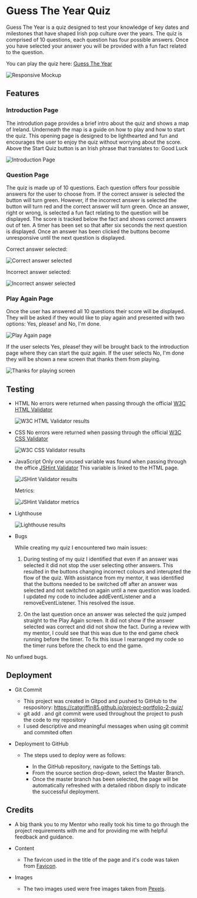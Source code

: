 # Guess The Year Quiz

Guess The Year is a quiz designed to test your knowledge of key dates and milestones that have shaped Irish pop culture over the years. The quiz is comprised of 10 questions, each question has four possible answers. Once you have selected your answer you will be provided with a fun fact related to the question.

You can play the quiz here: [Guess The Year](https://catgriffin85.github.io/project-portfolio-2-quiz/)

![Responsive Mockup](/assets/images/readme/responsive-image.png)

## Features

### Introduction Page

The introdution page provides a brief intro about the quiz and shows a map of Ireland. Underneath the map is a guide on how to play and how to start the quiz. This opening page is designed to be lighthearted and fun and encourages the user to enjoy the quiz without worrying about the score. Above the Start Quiz button is an Irish phrase that translates to: Good Luck

![Introduction Page](/assets/images/readme/introduction-screen.png)

### Question Page

The quiz is made up of 10 questions. Each question offers four possible answers for the user to choose from. If the correct answer is selected the button will turn green. However, if the incorrect answer is selected the button will turn red and the correct answer will turn green. Once an answer, right or wrong, is selected a fun fact relating to the question will be displayed. The score is tracked below the fact and shows correct answers out of ten. A timer has been set so that after six seconds the next question is displayed. Once an answer has been clicked the buttons become unresponsive until the next question is displayed.

Correct answer selected:

![Correct answer selected](/assets/images/readme/correct-answer.png)

Incorrect answer selected:

![Incorrect answer selected](/assets/images/readme/incorrect-answer.png)


### Play Again Page

Once the user has answered all 10 questions their score will be displayed. They will be asked if they would like to play again and presented with two options: Yes, please! and No, I'm done.

![Play Again page](/assets/images/readme/play-again-screen.png)

If the user selects Yes, please! they will be brought back to the introduction page where they can start the quiz again. 
If the user selects No, I'm done they will be shown a new screen that thanks them from playing.

![Thanks for playing screen](/assets/images/readme/screenshot-endgame.png)

## Testing

* HTML
    No errors were returned when passing through the official [W3C HTML Validator](https://validator.w3.org/)

    ![W3C HTML Validator results](/assets/images/readme/w3c-html-results.png)

* CSS
    No errors were returned when passing through the official [W3C CSS Validator](https://jigsaw.w3.org/css-validator/)

    ![W3C CSS Validator results](/assets/images/readme/w3c-css-results.png)

* JavaScript
    Only one unused variable was found when passing through the office [JSHint Validator](https://jshint.com/)
    This variable is linked to the HTML page.

    ![JSHint Validator results](/assets/images/readme/jshint-results.png)

    Metrics:

    ![JSHint Validator metrics](/assets/images/readme/jshint-metrics.png)

* Lighthouse

    ![Lighthouse results](/assets/images/readme/lighthouse-results.png)

* Bugs

    While creating my quiz I encountered two main issues:

    1. During testing of my quiz I identified that even if an answer was selected it did not stop the user selecting other answers. This resulted in the buttons changing incorrect colours and interupted the flow of the quiz. With assistance from my mentor, it was identified that the buttons needed to be switched off after an answer was selected and not switched on again until a new question was loaded. I updated my code to includee addEventListener and a removeEventListener. This resolved the issue.

    2. On the last question once an answer was selected the quiz jumped straight to the Play Again screen. It did not show if the answer selected was correct and did not show the fact. During a review with my mentor, I could see that this was due to the end game check running before the timer. To fix this issue I rearranged my code so the timer runs before the check to end the game. 

No unfixed bugs.

## Deployment

* Git Commit

    * This project was created in Gitpod and pushed to GitHub to the respository: https://catgriffin85.github.io/project-portfolio-2-quiz/
    * git add . and git commit were used throughout the project to push the code to my repository
    * I used descriptive and meaningful messages when using git commit and commited often

* Deployment to GitHub

    * The steps used to deploy were as follows: 

        * In the GitHub repository, navigate to the Settings tab.
        * From the source section drop-down, select the Master Branch.
        * Once the master branch has been selected, the page will be automatically refreshed with a detailed ribbon disply to indicate the successful deployment.

## Credits

* A big thank you to my Mentor who really took his time to go through the project requirements with me and for providing me with helpful feedback and guidance.

* Content

    * The favicon used in the title of the page and it's code was taken from [Favicon](https://favicon.io/).

* Images
    * The two images used were free images taken from [Pexels](https://www.pexels.com/).
